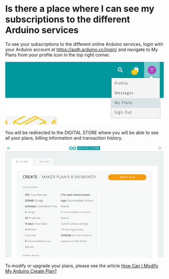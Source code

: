 # Is there a place where I can see my subscriptions to the different Arduino services

To see your subscriptions to the different online Arduino services, login with your Arduino account at https://auth.arduino.cc/login/ and navigate to My Plans from your profile icon in the top right corner.

![place 1](/assets/img/aboutArduino/seeArduinoSubscriptions1.png)

You will be redirected to the DIGITAL STORE where you will be able to see all your plans, billing information and transaction history.

![place 2](/assets/img/aboutArduino/seeArduinoSubscriptions2.png)

To modify or upgrade your plans, please see the article [How Can I Modify My Arduino Create Plan?](https://github.com/charlesbones/HC/blob/master/Online%20services/Arduino%20Create/How_to_modify_the_Arduino_Create_plan.md)
